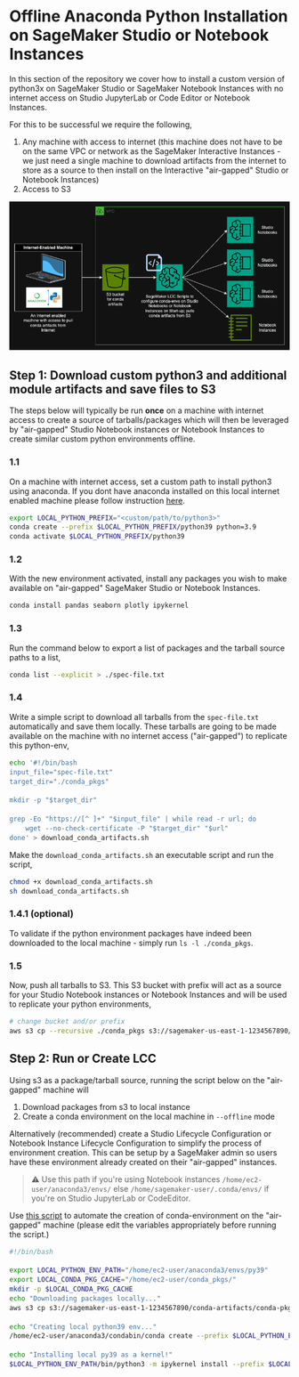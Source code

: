 # Offline Anaconda Python Installation on SageMaker Studio or Notebook Instances

In this section of the repository we cover how to install a custom version of python3x on SageMaker Studio or SageMaker Notebook Instances with no internet access on Studio JupyterLab or Code Editor or Notebook Instances.

For this to be successful we require the following,
1. Any machine with access to internet (this machine does not have to be on the same VPC or network as the SageMaker Interactive Instances - we just need a single machine to download artifacts from the internet to store as a source to then install on the Interactive "air-gapped" Studio or Notebook Instances)
2. Access to S3

![Offline Conda Python3 Arch](./offline_conda_python3_arch.png)

## Step 1: Download custom python3 and additional module artifacts and save files to S3

The steps below will typically be run **once** on a machine with internet access to create a source of tarballs/packages which will then be leveraged by "air-gapped" Studio Notebook instances or Notebook Instances to create similar custom python environments offline.

### 1.1
On a machine with internet access, set a custom path to install python3 using anaconda. If you dont have anaconda installed on this local internet enabled machine please follow instruction [here](https://docs.anaconda.com/free/anaconda/install/).

```bash
export LOCAL_PYTHON_PREFIX="<custom/path/to/python3>"
conda create --prefix $LOCAL_PYTHON_PREFIX/python39 python=3.9
conda activate $LOCAL_PYTHON_PREFIX/python39
```

### 1.2
With the new environment activated, install any packages you wish to make available on "air-gapped" SageMaker Studio or Notebook Instances.

```bash
conda install pandas seaborn plotly ipykernel
```

### 1.3
Run the command below to export a list of packages and the tarball source paths to a list,

```bash
conda list --explicit > ./spec-file.txt
```
### 1.4
Write a simple script to download all tarballs from the `spec-file.txt` automatically and save them locally. These tarballs are going to be made available on the machine with no internet access ("air-gapped") to replicate this python-env,
```bash
echo '#!/bin/bash
input_file="spec-file.txt"
target_dir="./conda_pkgs"

mkdir -p "$target_dir"

grep -Eo "https://[^ ]+" "$input_file" | while read -r url; do
    wget --no-check-certificate -P "$target_dir" "$url"
done' > download_conda_artifacts.sh
```

Make the `download_conda_artifacts.sh` an executable script and run the script,

```bash
chmod +x download_conda_artifacts.sh
sh download_conda_artifacts.sh
```
 ### 1.4.1 (optional)

To validate if the python environment packages have indeed been downloaded to the local machine - simply run `ls -l ./conda_pkgs`.

### 1.5
Now, push all tarballs to S3. This S3 bucket with prefix will act as a source for your Studio Notebook instances or Notebook Instances and will be used to replicate your python environments,

```bash
# change bucket and/or prefix 
aws s3 cp --recursive ./conda_pkgs s3://sagemaker-us-east-1-1234567890/conda-artifacts/conda-pkgs/
```

## Step 2: Run or Create LCC

Using s3 as a package/tarball source, running the script below on the "air-gapped" machine will 
1. Download packages from s3 to local instance
2. Create a conda environment on the local machine in `--offline` mode

Alternatively (recommended) create a Studio Lifecycle Configuration or Notebook Instance Lifecycle Configuration to simplify the process of environment creation. This can be setup by a SageMaker admin so users have these environment already created on their "air-gapped" instances.

> :warning: Use this path if you're using Notebook instances `/home/ec2-user/anaconda3/envs/` else `/home/sagemaker-user/.conda/envs/` if you're on Studio JupyterLab or CodeEditor.

Use [this script](./install_conda_python_offline.sh) to automate the creation of conda-environment on the "air-gapped" machine (please edit the variables appropriately before running the script.)

```bash
#!/bin/bash

export LOCAL_PYTHON_ENV_PATH="/home/ec2-user/anaconda3/envs/py39"
export LOCAL_CONDA_PKG_CACHE="/home/ec2-user/conda_pkgs/"
mkdir -p $LOCAL_CONDA_PKG_CACHE
echo "Downloading packages locally..."
aws s3 cp s3://sagemaker-us-east-1-1234567890/conda-artifacts/conda-pkgs/ $LOCAL_CONDA_PKG_CACHE --recursive

echo "Creating local python39 env..."
/home/ec2-user/anaconda3/condabin/conda create --prefix $LOCAL_PYTHON_ENV_PATH --use-local $LOCAL_CONDA_PKG_CACHE* --offline

echo "Installing local py39 as a kernel!"
$LOCAL_PYTHON_ENV_PATH/bin/python3 -m ipykernel install --prefix $LOCAL_PYTHON_ENV_PATH --display-name "user-env:py39"
```
